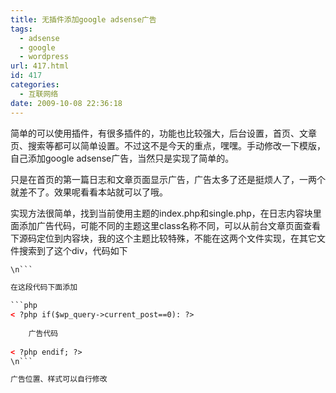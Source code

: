 ```yaml
---
title: 无插件添加google adsense广告
tags:
  - adsense
  - google
  - wordpress
url: 417.html
id: 417
categories:
  - 互联网络
date: 2009-10-08 22:36:18
---
```


简单的可以使用插件，有很多插件的，功能也比较强大，后台设置，首页、文章页、搜索等都可以简单设置。不过这不是今天的重点，嘿嘿。手动修改一下模版，自己添加google adsense广告，当然只是实现了简单的。  

只是在首页的第一篇日志和文章页面显示广告，广告太多了还是挺烦人了，一两个就差不了。效果呢看看本站就可以了哦。  

实现方法很简单，找到当前使用主题的index.php和single.php，在日志内容块里面添加广告代码，可能不同的主题这里class名称不同，可以从前台文章页面查看下源码定位到内容块，我的这个主题比较特殊，不能在这两个文件实现，在其它文件搜索到了这个div，代码如下  

```html
\n```

在这段代码下面添加

```php
< ?php if($wp_query->current_post==0): ?>
	
	广告代码
	
< ?php endif; ?>
\n```

广告位置、样式可以自行修改